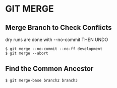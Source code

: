 # GIT MERGE

## Merge Branch to Check Conflicts
dry runs are done with --no-commit
THEN UNDO
```
$ git merge --no-commit --no-ff development
$ git merge --abort
```

## Find the Common Ancestor
`$ git merge-base branch2 branch3`
